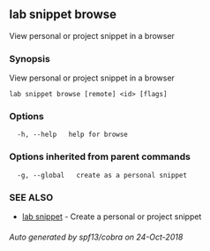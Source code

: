 ## lab snippet browse

View personal or project snippet in a browser

### Synopsis

View personal or project snippet in a browser

```
lab snippet browse [remote] <id> [flags]
```

### Options

```
  -h, --help   help for browse
```

### Options inherited from parent commands

```
  -g, --global   create as a personal snippet
```

### SEE ALSO

* [lab snippet](lab_snippet.md)	 - Create a personal or project snippet

###### Auto generated by spf13/cobra on 24-Oct-2018
